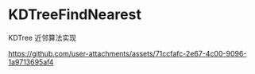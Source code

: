 # KDTreeFindNearest
KDTree 近邻算法实现


https://github.com/user-attachments/assets/71ccfafc-2e67-4c00-9096-1a9713695af4

